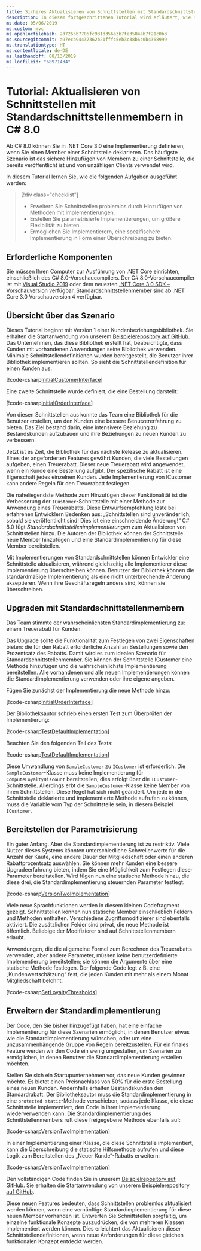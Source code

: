 ```yaml
---
title: Sicheres Aktualisieren von Schnittstellen mit Standardschnittstellenmembern in C#
description: In diesem fortgeschrittenen Tutorial wird erläutert, wie Sie vorhandenen Schnittstellendefinitionen problemlos neue Funktionen hinzufügen können, ohne alle Klassen und Strukturen zu brechen, die diese Schnittstelle implementieren.
ms.date: 05/06/2019
ms.custom: mvc
ms.openlocfilehash: 2d7265b7705fc931d356a3b7fe3504ab7f21c0b3
ms.sourcegitcommit: a97ecb94437362b21fffc5eb3c38b6c0b4368999
ms.translationtype: HT
ms.contentlocale: de-DE
ms.lasthandoff: 08/13/2019
ms.locfileid: "68971434"
---
```

# <a name="tutorial-update-interfaces-with-default-interface-members-in-c-80"></a>Tutorial: Aktualisieren von Schnittstellen mit Standardschnittstellenmembern in C# 8.0

Ab C# 8.0 können Sie in .NET Core 3.0 eine Implementierung definieren, wenn Sie einen Member einer Schnittstelle deklarieren. Das häufigste Szenario ist das sichere Hinzufügen von Membern zu einer Schnittstelle, die bereits veröffentlicht ist und von unzähligen Clients verwendet wird.

In diesem Tutorial lernen Sie, wie die folgenden Aufgaben ausgeführt werden:

> [!div class="checklist"]
> * Erweitern Sie Schnittstellen problemlos durch Hinzufügen von Methoden mit Implementierungen.
> * Erstellen Sie parametrisierte Implementierungen, um größere Flexibilität zu bieten.
> * Ermöglichen Sie Implementierern, eine spezifischere Implementierung in Form einer Überschreibung zu bieten.

## <a name="prerequisites"></a>Erforderliche Komponenten

Sie müssen Ihren Computer zur Ausführung von .NET Core einrichten, einschließlich des C# 8.0-Vorschaucompilers. Der C# 8.0-Vorschaucompiler ist mit [Visual Studio 2019](https://visualstudio.microsoft.com/downloads/?utm_medium=microsoft&utm_source=docs.microsoft.com&utm_campaign=inline+link&utm_content=download+vs2019) oder dem neuesten [.NET Core 3.0 SDK – Vorschauversion](https://dotnet.microsoft.com/download/dotnet-core/3.0) verfügbar. Standardschnittstellenmember sind ab .NET Core 3.0 Vorschauversion 4 verfügbar.

## <a name="scenario-overview"></a>Übersicht über das Szenario

Dieses Tutorial beginnt mit Version 1 einer Kundenbeziehungsbibliothek. Sie erhalten die Startanwendung von unserem [Beispielerepository auf GitHub](https://github.com/dotnet/samples/tree/master/csharp/tutorials/default-interface-members-versions/starter/customer-relationship). Das Unternehmen, das diese Bibliothek erstellt hat, beabsichtigte, dass Kunden mit vorhandenen Anwendungen seine Bibliothek verwenden. Minimale Schnittstellendefinitionen wurden bereitgestellt, die Benutzer ihrer Bibliothek implementieren sollten. So sieht die Schnittstellendefinition für einen Kunden aus:

[!code-csharp[InitialCustomerInterface](~/samples/csharp/tutorials/default-interface-members-versions/starter/customer-relationship/ICustomer.cs?name=SnippetICustomerVersion1)]

Eine zweite Schnittstelle wurde definiert, die eine Bestellung darstellt:

[!code-csharp[InitialOrderInterface](~/samples/csharp/tutorials/default-interface-members-versions/starter/customer-relationship/IOrder.cs?name=SnippetIorderVersion1)]

Von diesen Schnittstellen aus konnte das Team eine Bibliothek für die Benutzer erstellen, um den Kunden eine bessere Benutzererfahrung zu bieten. Das Ziel bestand darin, eine intensivere Beziehung zu Bestandskunden aufzubauen und ihre Beziehungen zu neuen Kunden zu verbessern.

Jetzt ist es Zeit, die Bibliothek für das nächste Release zu aktualisieren. Eines der angeforderten Features gewährt Kunden, die viele Bestellungen aufgeben, einen Treuerabatt. Dieser neue Treuerabatt wird angewendet, wenn ein Kunde eine Bestellung aufgibt. Der spezifische Rabatt ist eine Eigenschaft jedes einzelnen Kunden. Jede Implementierung von ICustomer kann andere Regeln für den Treuerabatt festlegen. 

Die naheliegendste Methode zum Hinzufügen dieser Funktionalität ist die Verbesserung der `ICustomer`-Schnittstelle mit einer Methode zur Anwendung eines Treuerabatts. Diese Entwurfsempfehlung löste bei erfahrenen Entwicklern Bedenken aus: „Schnittstellen sind unveränderlich, sobald sie veröffentlicht sind! Dies ist eine einschneidende Änderung!“ C# 8.0 fügt *Standardschnittstellenimplementierungen* zum Aktualisieren von Schnittstellen hinzu. Die Autoren der Bibliothek können der Schnittstelle neue Member hinzufügen und eine Standardimplementierung für diese Member bereitstellen.

Mit Implementierungen von Standardschnittstellen können Entwickler eine Schnittstelle aktualisieren, während gleichzeitig alle Implementierer diese Implementierung überschreiben können. Benutzer der Bibliothek können die standardmäßige Implementierung als eine nicht unterbrechende Änderung akzeptieren. Wenn ihre Geschäftsregeln anders sind, können sie überschreiben.

## <a name="upgrade-with-default-interface-members"></a>Upgraden mit Standardschnittstellenmembern

Das Team stimmte der wahrscheinlichsten Standardimplementierung zu: einem Treuerabatt für Kunden.

Das Upgrade sollte die Funktionalität zum Festlegen von zwei Eigenschaften bieten: die für den Rabatt erforderliche Anzahl an Bestellungen sowie den Prozentsatz des Rabatts. Damit wird es zum idealen Szenario für Standardschnittstellenmember. Sie können der Schnittstelle ICustomer eine Methode hinzufügen und die wahrscheinlichste Implementierung bereitstellen. Alle vorhandenen und alle neuen Implementierungen können die Standardimplementierung verwenden oder ihre eigene angeben.

Fügen Sie zunächst der Implementierung die neue Methode hinzu:

[!code-csharp[InitialOrderInterface](~/samples/csharp/tutorials/default-interface-members-versions/finished/customer-relationship/ICustomer.cs?name=SnippetLoyaltyDiscountVersionOne)]

Der Bibliotheksautor schrieb einen ersten Test zum Überprüfen der Implementierung:

[!code-csharp[TestDefaultImplementation](~/samples/csharp/tutorials/default-interface-members-versions/finished/customer-relationship/Program.cs?name=SnippetTestDefaultImplementation)]

Beachten Sie den folgenden Teil des Tests:

[!code-csharp[TestDefaultImplementation](~/samples/csharp/tutorials/default-interface-members-versions/finished/customer-relationship/Program.cs?name=SnippetHighlightCast)]

Diese Umwandlung von `SampleCustomer` zu `ICustomer` ist erforderlich. Die `SampleCustomer`-Klasse muss keine Implementierung für `ComputeLoyaltyDiscount` bereitstellen; dies erfolgt über die `ICustomer`-Schnittstelle. Allerdings erbt die `SampleCustomer`-Klasse keine Member von ihren Schnittstellen. Diese Regel hat sich nicht geändert. Um jede in der Schnittstelle deklarierte und implementierte Methode aufrufen zu können, muss die Variable vom Typ der Schnittstelle sein, in diesem Beispiel `ICustomer`.

## <a name="provide-parameterization"></a>Bereitstellen der Parametrisierung

Ein guter Anfang. Aber die Standardimplementierung ist zu restriktiv. Viele Nutzer dieses Systems könnten unterschiedliche Schwellenwerte für die Anzahl der Käufe, eine andere Dauer der Mitgliedschaft oder einen anderen Rabattprozentsatz auswählen. Sie können mehr Kunden eine bessere Upgradeerfahrung bieten, indem Sie eine Möglichkeit zum Festlegen dieser Parameter bereitstellen. Wird fügen nun eine statische Methode hinzu, die diese drei, die Standardimplementierung steuernden Parameter festlegt:

[!code-csharp[VersionTwoImplementation](~/samples/csharp/tutorials/default-interface-members-versions/finished/customer-relationship/ICustomer.cs?name=SnippetLoyaltyDiscountVersionTwo)]

Viele neue Sprachfunktionen werden in diesem kleinen Codefragment gezeigt. Schnittstellen können nun statische Member einschließlich Feldern und Methoden enthalten. Verschiedene Zugriffsmodifizierer sind ebenfalls aktiviert. Die zusätzlichen Felder sind privat, die neue Methode ist öffentlich. Beliebige der Modifizierer sind auf Schnittstellenmembern erlaubt.

Anwendungen, die die allgemeine Formel zum Berechnen des Treuerabatts verwenden, aber andere Parameter, müssen keine benutzerdefinierte Implementierung bereitstellen; sie können die Argumente über eine statische Methode festlegen. Der folgende Code legt z.B. eine „Kundenwertschätzung“ fest, die jeden Kunden mit mehr als einem Monat Mitgliedschaft belohnt:

[!code-csharp[SetLoyaltyThresholds](~/samples/csharp/tutorials/default-interface-members-versions/finished/customer-relationship/Program.cs?name=SnippetSetLoyaltyThresholds)]

## <a name="extend-the-default-implementation"></a>Erweitern der Standardimplementierung

Der Code, den Sie bisher hinzugefügt haben, hat eine einfache Implementierung für diese Szenarien ermöglicht, in denen Benutzer etwas wie die Standardimplementierung wünschen, oder um eine unzusammenhängende Gruppe von Regeln bereitzustellen. Für ein finales Feature werden wir den Code ein wenig umgestalten, um Szenarien zu ermöglichen, in denen Benutzer die Standardimplementierung erstellen möchten. 

Stellen Sie sich ein Startupunternehmen vor, das neue Kunden gewinnen möchte. Es bietet einen Preisnachlass von 50% für die erste Bestellung eines neuen Kunden. Andernfalls erhalten Bestandskunden den Standardrabatt. Der Bibliotheksautor muss die Standardimplementierung in eine `protected static`-Methode verschieben, sodass jede Klasse, die diese Schnittstelle implementiert, den Code in ihrer Implementierung wiederverwenden kann. Die Standardimplementierung des Schnittstellenmembers ruft diese freigegebene Methode ebenfalls auf:

[!code-csharp[VersionTwoImplementation](~/samples/csharp/tutorials/default-interface-members-versions/finished/customer-relationship/ICustomer.cs?name=SnippetFinalVersion)]

In einer Implementierung einer Klasse, die diese Schnittstelle implementiert, kann die Überschreibung die statische Hilfsmethode aufrufen und diese Logik zum Bereitstellen des „Neuer Kunde“-Rabatts erweitern:

[!code-csharp[VersionTwoImplementation](~/samples/csharp/tutorials/default-interface-members-versions/finished/customer-relationship/SampleCustomer.cs?name=SnippetOverrideAndExtend)]

Den vollständigen Code finden Sie in unserem [Beispielrepository auf GitHub.](https://github.com/dotnet/samples/tree/master/csharp/tutorials/default-interface-members-versions/finished/customer-relationship) Sie erhalten die Startanwendung von unserem [Beispielerepository auf GitHub](https://github.com/dotnet/samples/tree/master/csharp/tutorials/default-interface-members-versions/starter/customer-relationship).

Diese neuen Features bedeuten, dass Schnittstellen problemlos aktualisiert werden können, wenn eine vernünftige Standardimplementierung für diese neuen Member vorhanden ist. Entwerfen Sie Schnittstellen sorgfältig, um einzelne funktionale Konzepte auszudrücken, die von mehreren Klassen implementiert werden können. Dies erleichtert das Aktualisieren dieser Schnittstellendefinitionen, wenn neue Anforderungen für diese gleichen funktionalen Konzept entdeckt werden.
